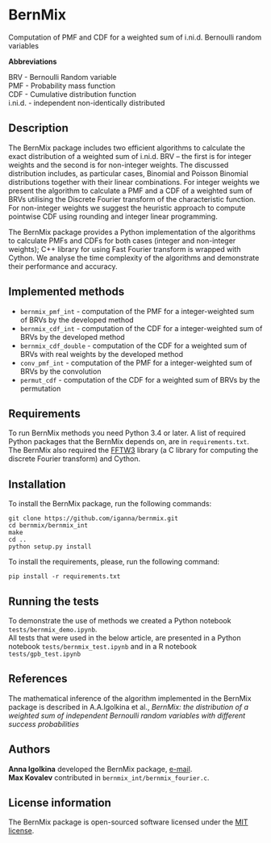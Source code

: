 # BernMix

Computation of PMF and CDF for a weighted sum of i.ni.d. Bernoulli random variables

**Abbreviations**

BRV - Bernoulli Random variable  
PMF -  Probability mass function  
CDF - Cumulative distribution function  
i.ni.d. - independent non-identically distributed 


## Description

The BernMix package includes two efficient algorithms to calculate the exact distribution of a weighted sum of i.ni.d. BRV – the first is for integer weights and the second is for non-integer weights. The discussed distribution includes, as particular cases, Binomial and Poisson Binomial distributions together with their linear combinations. For integer weights we present the algorithm to calculate a PMF and a CDF of a weighted sum of BRVs utilising the Discrete Fourier transform of the characteristic function. For non-integer weights we suggest the heuristic approach to compute pointwise CDF using rounding and integer linear programming.  
  
The BernMix package provides a Python implementation of the algorithms to calculate PMFs and CDFs for both cases (integer and non-integer weights); C++ library for using Fast Fourier transform is wrapped with Cython. We analyse the time complexity of the algorithms and demonstrate their performance and accuracy.  

## Implemented methods

* `bernmix_pmf_int` - computation of the PMF for a integer-weighted sum of BRVs by the developed method
* `bernmix_cdf_int` - computation of the CDF for a integer-weighted sum of BRVs by the developed method
* `bernmix_cdf_double` - computation of the CDF for a weighted sum of BRVs with real weights by the developed method
* `conv_pmf_int` - computation of the PMF for a integer-weighted sum of BRVs by the convolution
* `permut_cdf` - computation of the CDF for a weighted sum of BRVs by the permutation


## Requirements

To run BernMix methods you need Python 3.4 or later. A list of required Python packages that the BernMix depends on, are in `requirements.txt`.  
The BernMix also required the [FFTW3](http://www.fftw.org/download.html) library (a C library for computing the discrete Fourier transform) and Cython.

## Installation


To install the BernMix package, run the following commands:
```
git clone https://github.com/iganna/bernmix.git
cd bernmix/bernmix_int
make
cd ..
python setup.py install
```

To install the requirements, please, run the following command:
```
pip install -r requirements.txt
```

## Running the tests

To demonstrate the use of methods we created a Python notebook `tests/bernmix_demo.ipynb`.  
All tests that were used in the below article, are presented in a Python notebook `tests/bernmix_test.ipynb` and in a R notebook `tests/gpb_test.ipynb`

## References

The mathematical inference of the algorithm implemented in the BernMix package is described in A.A.Igolkina et al., *BernMix: the distribution of a weighted sum of independent Bernoulli random variables with different success probabilities*

## Authors

**Anna Igolkina** developed the BernMix package, [e-mail](mailto:igolkinaanna11@gmail.com).    
**Max Kovalev**  contributed in `bernmix_int/bernmix_fourier.c`.


## License information

The BernMix package is open-sourced software licensed under the [MIT license](https://opensource.org/licenses/MIT).